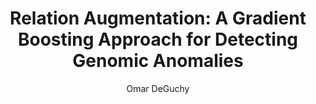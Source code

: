 ---
paperId: 61
author: Omar DeGuchy
publicationauthor: DeGuchy, O.
title: "Relation Augmentation: A Gradient Boosting Approach for Detecting Genomic Anomalies"
pdf: --
poster: --
alt: --
type: Poster
topic: FAT
link: --
conference: neurips
year: 2019
tags: neurips-2019
location: Vancouver, Canada
---